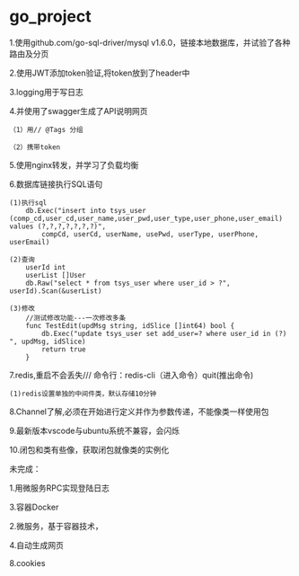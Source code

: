 # go_project

1.使用github.com/go-sql-driver/mysql v1.6.0，链接本地数据库，并试验了各种路由及分页

2.使用JWT添加token验证,将token放到了header中

3.logging用于写日志

4.并使用了swagger生成了API说明网页

    （1）用// @Tags 分组

    （2）携带token

5.使用nginx转发，并学习了负载均衡

6.数据库链接执行SQL语句

    (1)执行sql
        db.Exec("insert into tsys_user (comp_cd,user_cd,user_name,user_pwd,user_type,user_phone,user_email) values (?,?,?,?,?,?,?)",
		    compCd, userCd, userName, usePwd, userType, userPhone, userEmail)

    (2)查询
        userId int
        userList []User
        db.Raw("select * from tsys_user where user_id > ?", userId).Scan(&userList)

    (3)修改
        //测试修改功能---一次修改多条
        func TestEdit(updMsg string, idSlice []int64) bool {
            db.Exec("update tsys_user set add_user=? where user_id in (?) ", updMsg, idSlice)
    	    return true
        }

7.redis,重启不会丢失///   命令行：redis-cli（进入命令）quit(推出命令)

    (1)redis设置单独的中间件类，默认存储10分钟

8.Channel了解,必须在开始进行定义并作为参数传递，不能像类一样使用包

9.最新版本vscode与ubuntu系统不兼容，会闪烁

10.闭包和类有些像，获取闭包就像类的实例化

未完成：

1.用微服务RPC实现登陆日志

3.容器Docker

2.微服务，基于容器技术，

4.自动生成网页

8.cookies

